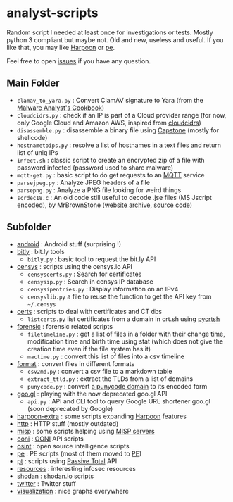 # analyst-scripts

Random script I needed at least once for investigations or tests. Mostly python 3 compliant but maybe not. Old and new, useless and useful. If you like that, you may like [Harpoon](https://github.com/Te-k/harpoon) or [pe](https://github.com/Te-k/pe).

Feel free to open [issues](https://github.com/Te-k/analyst-scripts/issues) if you have any question.

## Main Folder

* `clamav_to_yara.py` : Convert ClamAV signature to Yara (from the [Malware Analyst's Cookbook](https://www.wiley.com/en-us/Malware+Analyst%27s+Cookbook+and+DVD%3A+Tools+and+Techniques+for+Fighting+Malicious+Code-p-9780470613030))
* `cloudcidrs.py` : check if an IP is part of a Cloud provider range (for now, only Google Cloud and Amazon AWS, inspired from [cloudcidrs](https://cloudyr.github.io/cloudcidrs/))
* `disassemble.py` : disassemble a binary file using [Capstone](http://www.capstone-engine.org/) (mostly for shellcode)
* `hostnametoips.py` : resolve a list of hostnames in a text files and return list of uniq IPs
* `infect.sh` : classic script to create an encrypted zip of a file with password infected (password used to share malware)
* `mqtt-get.py` : basic script to do get requests to an [MQTT](https://fr.wikipedia.org/wiki/MQTT) service
* `parsejpeg.py` : Analyze JPEG headers of a file
* `parsepng.py` : Analyze a PNG file looking for weird things
* `scrdec18.c` : An old code still useful to decode .jse files (MS Jscript encoded), by MrBrownStone ([website archive](https://web.archive.org/web/20131208110057/http://virtualconspiracy.com/content/articles/breaking-screnc), [source code](https://gist.github.com/bcse/1834878))

## Subfolder

* [android](android/) : Android stuff (surprising !)
* [bitly](bitly/) : bit.ly tools
    * `bitly.py` : basic tool to request the bit.ly API
* [censys](censys/) : scripts using the censys.io API
    * `censyscerts.py` : Search for certificates
    * `censysip.py` : Search in censys IP database
    * `censysipentries.py` : Display information on an IPv4
    * `censyslib.py`  a file to reuse the function to get the API key from `~/.censys`
* [certs](certs/) : scripts to deal with certificates and CT dbs
    * `listcerts.py` list certificates from a domain in crt.sh using [pycrtsh](https://github.com/Te-k/pycrtsh)
* [forensic](forensic) : forensic related scripts
    * `filetimeline.py` : get a list of files in a folder with their change time, modification time and birth time using stat (which does not give the creation time even if the file system has it)
    * `mactime.py` : convert this list of files into a csv timeline
* [format](format/) : convert files in different formats
    * `csv2md.py` : convert a csv file to a markdown table
    * `extract_ttld.py` : extract the TLDs from a list of domains
    * `punycode.py` : convert [a punycode domain](https://en.wikipedia.org/wiki/Punycode) to its encoded form
* [goo.gl](goo.gl/) : playing with the now deprecated goo.gl API
    * `api.py` : API and CLI tool to query Google URL shortener goo.gl (soon deprecated by Google)
* [harpoon-extra](harpoon-extra/) : some scripts expanding [Harpoon](https://github.com/Te-k/harpoon) features
* [http](http/) : HTTP stuff (mostly outdated)
* [misp](misp/) : some scripts helping using [MISP servers](https://www.misp-project.org/)
* [ooni](ooni/) : [OONI](https://ooni.torproject.org/) API scripts
* [osint](osint/) : open source intelligence scripts
* [pe](pe/) : PE scripts (most of them moved to [PE](https://github.com/Te-k/pe))
* [pt](pt/) : scripts using [Passive Total](https://community.riskiq.com/home) API
* [resources](resources/) : interesting infosec resources
* [shodan](shodan/) : [shodan.io](https://www.shodan.io/) scripts
* [twitter](twitter/) : Twitter stuff
* [visualization](visualization/) : nice graphs everywhere
